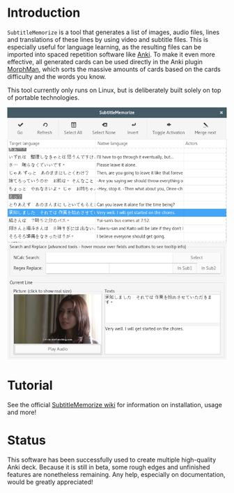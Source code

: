 ﻿Introduction
============

`SubtitleMemorize` is a tool that generates a list of images, audio files, lines and
translations of these lines by using video and subtitle files.
This is especially useful for language learning, as the resulting files can be imported into
spaced repetition software
like [Anki](http://ankisrs.net/ "Link to Anki homepage"). To make it even more effective, all generated cards can be used directly in the Anki plugin [MorphMan](https://github.com/ChangSpivey/MorphMan), which sorts the massive amounts of cards based on the cards difficulty and the words you know.

This tool currently only runs on Linux, but is deliberately built solely on top of portable technologies.

![Image](/Images/SubtitleMemorize_In_Action.png)

Tutorial
============
See the official [SubtitleMemorize wiki](https://github.com/ChangSpivey/SubtitleMemorize/wiki) for information on installation, usage and more!

Status
============
This software has been successfully used to create multiple high-quality Anki deck. Because it is still in beta, some rough edges and unfinished features are nonetheless remaining. Any help, especially on documentation, would be greatly appreciated!
